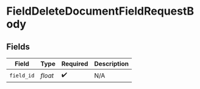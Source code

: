 # FieldDeleteDocumentFieldRequestBody


## Fields

| Field              | Type               | Required           | Description        |
| ------------------ | ------------------ | ------------------ | ------------------ |
| `field_id`         | *float*            | :heavy_check_mark: | N/A                |